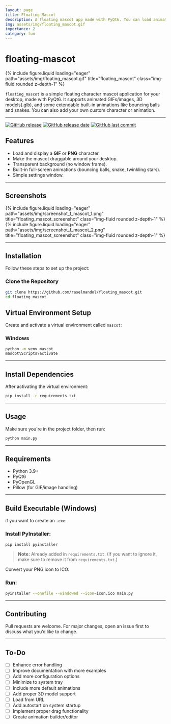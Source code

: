 ```yaml
---
layout: page
title: Floating Mascot
description: A floating mascot app made with PyQt6. You can load animated GIFs or images.
img: assets/img/floating_mascot.gif
importance: 2
category: fun
---
```


# floating-mascot

<div class="row">
    <div class="col-sm mt-3 mt-md-0">
        {% include figure.liquid loading="eager" path="assets/img/floating_mascot.gif" title="floating_mascot" class="img-fluid rounded z-depth-1" %}
    </div>
</div>

`floating_mascot` is a simple floating character mascot application for your desktop, made with PyQt6. It supports animated GIFs/images, 3D models(.glb), and some extendable built-in animations like bouncing balls and snakes. You can also add your own custom character or animation.


---

[![GitHub release](https://img.shields.io/github/v/release/raselmandol/floating_mascot)](#) [![GitHub release date](https://img.shields.io/github/release-date/raselmandol/floating_mascot)](#) [![GitHub last commit](https://img.shields.io/github/last-commit/raselmandol/floating_mascot)](#)


## Features

- Load and display a **GIF** or **PNG** character.
- Make the mascot draggable around your desktop.
- Transparent background (no window frame).
- Built-in full-screen animations (bouncing balls, snake, twinkling stars).
- Simple settings window.


---

## Screenshots

<div class="row">
    <div class="col-sm mt-3 mt-md-0">
        {% include figure.liquid loading="eager" path="assets/img/screenshot_f_mascot_1.png" title="floating_mascot_screenshot" class="img-fluid rounded z-depth-1" %}
    </div>
    <div class="col-sm mt-3 mt-md-0">
        {% include figure.liquid loading="eager" path="assets/img/screenshot_f_mascot_2.png" title="floating_mascot_screenshot" class="img-fluid rounded z-depth-1" %}
    </div>
</div>

---

## Installation

Follow these steps to set up the project:

### Clone the Repository

```bash
git clone https://github.com/raselmandol/floating_mascot.git
cd floating_mascot
```

## Virtual Environment Setup

Create and activate a virtual environment called `mascot`:

### Windows

```bash
python -m venv mascot
mascot\Scripts\activate
```

---

##  Install Dependencies

After activating the virtual environment:

```bash
pip install -r requirements.txt
```

---
## Usage

Make sure you're in the project folder, then run:

```bash
python main.py
```

---


##  Requirements

- Python 3.9+
- PyQt6
- PyOpenGL
- Pillow (for GIF/image handling)

---

##  Build Executable (Windows)

if you want to create an `.exe`:

### Install PyInstaller:
   ```bash
   pip install pyinstaller
   ```

> **Note:** Already added in `requirements.txt`. (If you want to ignore it, make sure to remove it from `requirements.txt`.)


Convert your PNG icon to ICO.

### Run:
   ```bash
   pyinstaller --onefile --windowed --icon=icon.ico main.py
   ```

---

## Contributing

Pull requests are welcome. For major changes, open an issue first to discuss what you’d like to change.

---


## To-Do

- [ ]  Enhance error handling  
- [ ]  Improve documentation with more examples  
- [ ]  Add more configuration options  
- [ ]  Minimize to system tray  
- [ ]  Include more default animations  
- [ ]  Add proper 3D model support  
- [ ]  Load from URL  
- [ ]  Add autostart on system startup  
- [ ]  Implement proper drag functionality  
- [ ]  Create animation builder/editor  